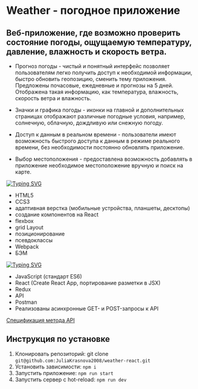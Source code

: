 # Weather - погодное приложение

## Веб-приложение, где возможно проверить состояние погоды, ощущаемую температуру, давление, влажность и скорость ветра.

- Прогноз погоды - чистый и понятный интерфейс позволяет пользователям легко получить доступ к необходимой информации, быстро обновить геопозицию, сменить тему приложения. Предложены почасовые, ежедневные и прогнозы на 5 дней. Отображена такая информацию, как температура, влажность, скорость ветра и влажность.

- Значки и графика погоды - иконки на главной и дополнительных страницах отображают различные погодные условия, например, солнечную, облачную, дождливую или снежную погоду.

- Доступ к данным в реальном времени - пользователи имеют возможность быстрого доступа к данным в режиме реального времени, без необходимости постоянно обновлять приложение.

- Выбор местоположения - предоставлена возможность добавлять в приложение необходимое местоположение вручную и поиск на карте.

<!-- верстка и jsx -->

[![Typing SVG](https://readme-typing-svg.demolab.com?font=Inter&size=18&pause=1000&color=3456F3&multiline=true&width=500&height=30&lines=%D0%92%D1%91%D1%80%D1%81%D1%82%D0%BA%D0%B0+%D0%B8+JSX)](https://git.io/typing-svg)

- HTML5
- CCS3
- адаптивная верстка (мобильные устройства, планшеты, десктопы)
- создание компонентов на React
- flexbox
- grid Layout
- позиционирование
- псевдоклассы
- Webpack
- БЭМ

<!-- функциональность на реакт -->

[![Typing SVG](https://readme-typing-svg.demolab.com?font=Inter&size=18&pause=1000&color=3456F3&multiline=true&width=500&height=30&lines=%D0%A4%D1%83%D0%BD%D0%BA%D1%86%D0%B8%D0%BE%D0%BD%D0%B0%D0%BB%D1%8C%D0%BD%D0%BE%D1%81%D1%82%D1%8C+%D0%BD%D0%B0+%C2%ABReact%C2%BB+%D0%B8+JS)](https://git.io/typing-svg)

- JavaScript (стандарт ES6)
- React (Create React App, портирование разметки в JSX)
- Redux
- API
- Postman
- Реализованы асинхронные GET- и POST-запросы к API

[Спецификация метода API ](https://openweathermap.org/forecast5)

## Инструкция по установке

1. Клонировать репозиторий: git clone
   `git@github.com:JuliaKrasnova2008/weather-react.git`
2. Установить зависимости:
   `npm i`
3. Запустить приложение:
   `npm run start`
4. Запустить сервер с hot-reload:
   `npm run dev`
